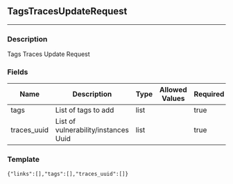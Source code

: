 ## TagsTracesUpdateRequest
---
### Description
Tags Traces Update Request
### Fields
| Name | Description | Type | Allowed Values | Required |
| ---- | ----------- | ---- | -------------- | -------- |
| tags | List of tags to add | list |  | true |
| traces_uuid | List of vulnerability/instances Uuid | list |  | true |
### Template
```
{"links":[],"tags":[],"traces_uuid":[]}
```
